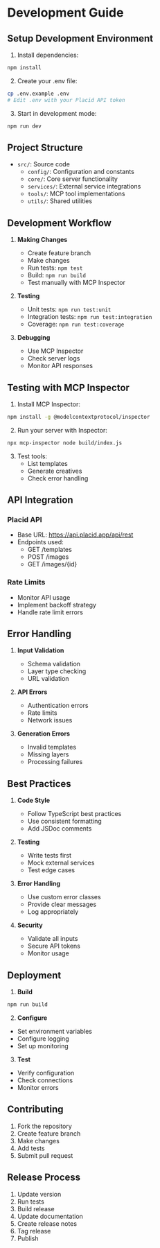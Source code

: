 # Development Guide

## Setup Development Environment

1. Install dependencies:
```bash
npm install
```

2. Create your .env file:
```bash
cp .env.example .env
# Edit .env with your Placid API token
```

3. Start in development mode:
```bash
npm run dev
```

## Project Structure

- `src/`: Source code
  - `config/`: Configuration and constants
  - `core/`: Core server functionality
  - `services/`: External service integrations
  - `tools/`: MCP tool implementations
  - `utils/`: Shared utilities

## Development Workflow

1. **Making Changes**
   - Create feature branch
   - Make changes
   - Run tests: `npm test`
   - Build: `npm run build`
   - Test manually with MCP Inspector

2. **Testing**
   - Unit tests: `npm run test:unit`
   - Integration tests: `npm run test:integration`
   - Coverage: `npm run test:coverage`

3. **Debugging**
   - Use MCP Inspector
   - Check server logs
   - Monitor API responses

## Testing with MCP Inspector

1. Install MCP Inspector:
```bash
npm install -g @modelcontextprotocol/inspector
```

2. Run your server with Inspector:
```bash
npx mcp-inspector node build/index.js
```

3. Test tools:
   - List templates
   - Generate creatives
   - Check error handling

## API Integration

### Placid API
- Base URL: https://api.placid.app/api/rest
- Endpoints used:
  - GET /templates
  - POST /images
  - GET /images/{id}

### Rate Limits
- Monitor API usage
- Implement backoff strategy
- Handle rate limit errors

## Error Handling

1. **Input Validation**
   - Schema validation
   - Layer type checking
   - URL validation

2. **API Errors**
   - Authentication errors
   - Rate limits
   - Network issues

3. **Generation Errors**
   - Invalid templates
   - Missing layers
   - Processing failures

## Best Practices

1. **Code Style**
   - Follow TypeScript best practices
   - Use consistent formatting
   - Add JSDoc comments

2. **Testing**
   - Write tests first
   - Mock external services
   - Test edge cases

3. **Error Handling**
   - Use custom error classes
   - Provide clear messages
   - Log appropriately

4. **Security**
   - Validate all inputs
   - Secure API tokens
   - Monitor usage

## Deployment

1. **Build**
```bash
npm run build
```

2. **Configure**
- Set environment variables
- Configure logging
- Set up monitoring

3. **Test**
- Verify configuration
- Check connections
- Monitor errors

## Contributing

1. Fork the repository
2. Create feature branch
3. Make changes
4. Add tests
5. Submit pull request

## Release Process

1. Update version
2. Run tests
3. Build release
4. Update documentation
5. Create release notes
6. Tag release
7. Publish
